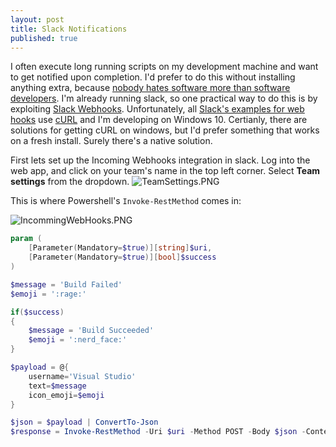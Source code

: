```yaml
---
layout: post
title: Slack Notifications
published: true
---
```


I often execute long running scripts on my development machine and want to get notified upon completion. I'd prefer to do this without installing anything extra, because [nobody hates software more than software developers](https://blog.codinghorror.com/nobody-hates-software-more-than-software-developers/). I'm already running slack, so one practical way to do this is by exploiting [Slack Webhooks](https://avah.slack.com/apps/A0F7XDUAZ-incoming-webhooks). Unfortunately, all [Slack's examples for web hooks](https://api.slack.com/incoming-webhooks)  use [cURL](https://en.wikipedia.org/wiki/CURL) and I'm developing on Windows 10. Certianly, there are solutions for getting cURL on windows, but I'd prefer something that works on a fresh install. Surely there's a native solution.

First lets set up the Incoming Webhooks integration in slack. Log into the web app, and click on your team's name in the top left corner. Select **Team settings** from the dropdown.
![TeamSettings.PNG]({{site.baseurl}}/_posts/TeamSettings.PNG)



This is where Powershell's `Invoke-RestMethod` comes in: 

![IncommingWebHooks.PNG]({{site.baseurl}}/_posts/IncommingWebHooks.PNG)



```powershell
param (
	[Parameter(Mandatory=$true)][string]$uri,
	[Parameter(Mandatory=$true)][bool]$success
)

$message = 'Build Failed'
$emoji = ':rage:'

if($success)
{
	$message = 'Build Succeeded'
	$emoji = ':nerd_face:'
}

$payload = @{
	username='Visual Studio'
	text=$message
	icon_emoji=$emoji
}

$json = $payload | ConvertTo-Json
$response = Invoke-RestMethod -Uri $uri -Method POST -Body $json -ContentType 'application/json'
```
